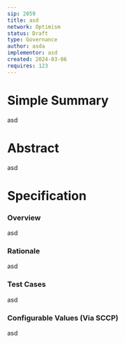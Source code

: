 ```yaml
---
sip: 2059
title: asd
network: Optimism
status: Draft
type: Governance
author: asda
implementor: asd
created: 2024-03-06
requires: 123
---
```


# Simple Summary

<p>asd</p>

# Abstract

<p>asd</p>

# Specification


### Overview

<p>asd</p>

### Rationale

<p>asd</p>

### Test Cases

<p>asd</p>


### Configurable Values (Via SCCP)

<p>asd</p>